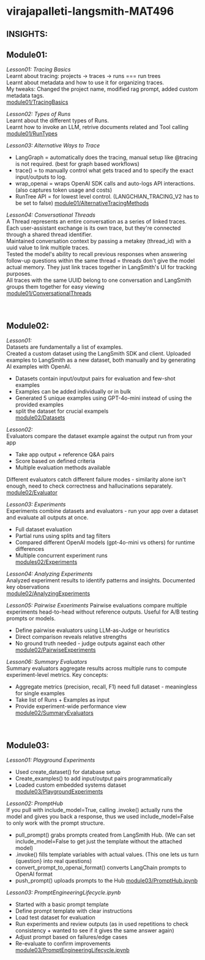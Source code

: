 # virajapalleti-langsmith-MAT496

## INSIGHTS:

## **Module01:**

_Lesson01: Tracing Basics_  
Learnt about tracing: projects -> traces -> runs === run trees  
Learnt about metadata and how to use it for organizing traces.  
My tweaks: Changed the project name, modified rag prompt, added custom metadata tags.  
[module01/TracingBasics](module01/TracingBasics.ipynb)

_Lesson02: Types of Runs_  
Learnt about the different types of Runs.  
Learnt how to invoke an LLM, retrive documents related and Tool calling  
[module01/RunTypes](module01/RunTypes.ipynb)

_Lesson03: Alternative Ways to Trace_

- LangGraph = automatically does the tracing, manual setup like @tracing is not required. (best for graph based workflows)
- trace() = to manually control what gets traced and to specify the exact input/outputs to log.
- wrap_openai = wraps OpenAI SDK calls and auto-logs API interactions. (also captures token usage and costs)
- RunTree API = for lowest level control. (LANGCHIAN_TRACING_V2 has to be set to false)
  [module01/AlternativeTracingMethods](module01/AlternativeTracingMethods.ipynb)

_Lesson04: Conversational Threads_  
A Thread represents an entire conversation as a series of linked traces. Each user-assistant exchange is its own trace, but they're connected through a shared thread identifier.  
Maintained conversation context by passing a metakey (thread_id) with a uuid value to link multiple traces.  
Tested the model's ability to recall previous responses when answering follow-up questions within the same thread = threads don't give the model actual memory. They just link traces together in LangSmith's UI for tracking purposes.  
All traces with the same UUID belong to one conversation and LangSmith groups them together for easy viewing  
[module01/ConversationalThreads](model01/ConversationalThreads.ipynb)
<br>
<br>
<br>

## **Module02:**

_Lesson01:_  
Datasets are fundamentally a list of examples.  
Created a custom dataset using the LangSmith SDK and client. Uploaded examples to LangSmith as a new dataset, both manually and by generating AI examples with OpenAI.

- Datasets contain input/output pairs for evaluation and few-shot examples
- Examples can be added individually or in bulk
- Generated 5 unique examples using GPT-4o-mini instead of using the provided examples
- split the dataset for crucial exampels  
  [module02/Datasets](module02/DatasetUpload.ipynb)

_Lesson02:_  
Evaluators compare the dataset example against the output run from your app

- Take app output + reference Q&A pairs
- Score based on defined criteria
- Multiple evaluation methods available

Different evaluators catch different failure modes - similarity alone isn't enough, need to check correctness and hallucinations separately.  
 [module02/Evaluator](module02/Evaluator.ipynb)

_Lesson03: Experiments_  
Experiments combine datasets and evaluators - run your app over a dataset and evaluate all outputs at once.

- Full dataset evaluation
- Partial runs using splits and tag filters
- Compared different OpenAI models (gpt-4o-mini vs others) for runtime differences
- Multiple concurrent experiment runs  
  [modules02/Experiments](module02/Experiments.ipynb)

_Lesson04: Analyzing Experiments_  
Analyzed experiment results to identify patterns and insights. Documented key observations  
[module02/AnalyzingExperiments](module02/AnalyzingExperimentResults.ipynb)

_Lesson05: Pairwise Exoeriments_
Pairwise evaluations compare multiple experiments head-to-head without reference outputs. Useful for A/B testing prompts or models.

- Define pairwise evaluators using LLM-as-Judge or heuristics
- Direct comparison reveals relative strengths
- No ground truth needed - judge outputs against each other  
   [module02/PairwiseExperiments](module02/PairwiseExperiments.ipynb)

_Lesson06: Summary Evaluators_  
 Summary evaluators aggregate results across multiple runs to compute experiment-level metrics.
Key concepts:

- Aggregate metrics (precision, recall, F1) need full dataset - meaningless for single examples
- Take list of Runs + Examples as input
- Provide experiment-wide performance view  
   [module02/SummaryEvaluators](module02/SummaryEvaluators.ipynb)
  <br>
  <br>
  <br>

## **Module03:**

_Lesson01: Playground Experiments_

- Used create_dataset() for database setup
- Create_examples() to add input/output pairs programmatically
- Loaded custom embedded systems dataset
  [module03/PlaygroundExperiments](module03/PlaygroundExperiments.ipynb)

_Lesson02: PromptHub_  
If you pull with include_model=True, calling .invoke() actually runs the model and gives you back a response, thus we used include_model=False to only work with the prompt structure.

- pull_prompt() grabs prompts created from LangSmith Hub. (We can set include_model=False to get just the template without the attached model)
- .invoke() fills template variables with actual values. (This one lets us turn {question} into real questions)
- convert_prompt_to_openai_format() converts LangChain prompts to OpenAI format
- push_prompt() uploads prompts to the Hub
  [module03/PromptHub.ipynb](module03/PromptHub.ipynb)

_Lesson03: PromptEngineeringLifecycle.ipynb_

- Started with a basic prompt template
- Define prompt template with clear instructions
- Load test dataset for evaluation
- Run experiments and review outputs (as in used repetitions to check consistency + wanted to see if it gives the same answer again)
- Adjust prompt based on failures/edge cases
- Re-evaluate to confirm improvements
  [module03/PromptEngineeringLifecycle.ipynb](module03/PromptEngineeringLifecycle.ipynb)
